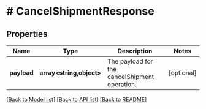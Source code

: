 # # CancelShipmentResponse

## Properties

Name | Type | Description | Notes
------------ | ------------- | ------------- | -------------
**payload** | **array<string,object>** | The payload for the cancelShipment operation. | [optional]

[[Back to Model list]](../../README.md#models) [[Back to API list]](../../README.md#endpoints) [[Back to README]](../../README.md)
